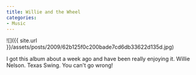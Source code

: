 ```yaml
---
title: Willie and the Wheel
categories:
- Music
---
```


![]({{ site.url }}/assets/posts/2009/62b125f0c200bade7cd6db33622d135d.jpg)
  



I got this album about a week ago and have been really enjoying it. Willie Nelson. Texas Swing. You can't go wrong!
